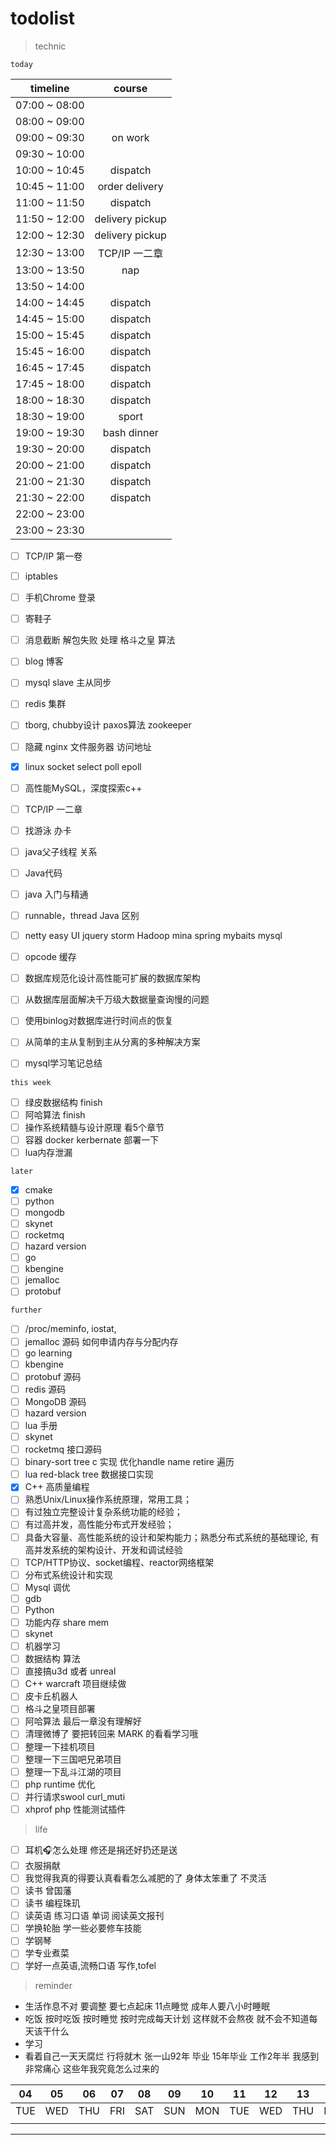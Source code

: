 # todolist

> technic

`today`

timeline | course |
:-------:|:-----: |
07:00 ~ 08:00 | |
08:00 ~ 09:00 | |
09:00 ~ 09:30 | on work |
09:30 ~ 10:00 | |
10:00 ~ 10:45 | dispatch |
10:45 ~ 11:00 | order delivery |
11:00 ~ 11:50 | dispatch |
11:50 ~ 12:00 | delivery pickup |
12:00 ~ 12:30 | delivery pickup |
12:30 ~ 13:00 | TCP/IP 一二章 |
13:00 ~ 13:50 | nap |
13:50 ~ 14:00 | |
14:00 ~ 14:45 | dispatch |
14:45 ~ 15:00 | dispatch |
15:00 ~ 15:45 | dispatch |
15:45 ~ 16:00 | dispatch |
16:45 ~ 17:45 | dispatch |
17:45 ~ 18:00 | dispatch |
18:00 ~ 18:30 | dispatch |
18:30 ~ 19:00 | sport |
19:00 ~ 19:30 | bash dinner |
19:30 ~ 20:00 | dispatch |
20:00 ~ 21:00 | dispatch |
21:00 ~ 21:30 | dispatch |
21:30 ~ 22:00 | dispatch |
22:00 ~ 23:00 | |
23:00 ~ 23:30 | |

- [ ] TCP/IP 第一卷
- [ ] iptables
- [ ] 手机Chrome 登录
- [ ] 寄鞋子
- [ ] 消息截断 解包失败 处理 格斗之皇 算法
- [ ] blog 博客
- [ ] mysql slave 主从同步
- [ ] redis 集群
- [ ] tborg, chubby设计 paxos算法 zookeeper
- [ ] 隐藏 nginx 文件服务器 访问地址

- [x] linux socket select poll epoll
- [ ] 高性能MySQL，深度探索c++
- [ ] TCP/IP 一二章
- [ ] 找游泳 办卡

- [ ] java父子线程 关系
- [ ] Java代码
- [ ] java 入门与精通
- [ ] runnable，thread Java 区别
- [ ] netty easy UI jquery storm Hadoop mina spring mybaits mysql
- [ ] opcode 缓存
- [ ] 数据库规范化设计高性能可扩展的数据库架构
- [ ] 从数据库层面解决千万级大数据量查询慢的问题
- [ ] 使用binlog对数据库进行时间点的恢复
- [ ] 从简单的主从复制到主从分离的多种解决方案
- [ ] mysql学习笔记总结

`this week`

- [ ] 绿皮数据结构 finish
- [ ] 阿哈算法 finish
- [ ] 操作系统精髓与设计原理 看5个章节
- [ ] 容器 docker kerbernate 部署一下
- [ ] lua内存泄漏

`later`

- [x] cmake
- [ ] python
- [ ] mongodb
- [ ] skynet
- [ ] rocketmq
- [ ] hazard version
- [ ] go
- [ ] kbengine
- [ ] jemalloc
- [ ] protobuf

`further`

- [ ] /proc/meminfo, iostat,
- [ ] jemalloc 源码 如何申请内存与分配内存
- [ ] go learning
- [ ] kbengine
- [ ] protobuf 源码
- [ ] redis 源码
- [ ] MongoDB 源码
- [ ] hazard version
- [ ] lua 手册
- [ ] skynet
- [ ] rocketmq 接口源码
- [ ] binary-sort tree c 实现 优化handle name retire 遍历
- [ ] lua red-black tree 数据接口实现
- [x] C++ 高质量编程
- [ ] 熟悉Unix/Linux操作系统原理，常用工具；
- [ ] 有过独立完整设计复杂系统功能的经验；
- [ ] 有过高并发，高性能分布式开发经验；
- [ ] 具备大容量、高性能系统的设计和架构能力；熟悉分布式系统的基础理论, 有高并发系统的架构设计、开发和调试经验
- [ ] TCP/HTTP协议、socket编程、reactor网络框架
- [ ] 分布式系统设计和实现
- [ ] Mysql 调优
- [ ] gdb
- [ ] Python
- [ ] 功能内存 share mem
- [ ] skynet
- [ ] 机器学习
- [ ] 数据结构 算法
- [ ] 直接搞u3d 或者 unreal
- [ ] C++ warcraft 项目继续做
- [ ] 皮卡丘机器人
- [ ] 格斗之皇项目部署
- [ ] 阿哈算法 最后一章没有理解好
- [ ] 清理微博了 要把转回来 MARK 的看看学习哦
- [ ] 整理一下挂机项目
- [ ] 整理一下三国吧兄弟项目
- [ ] 整理一下乱斗江湖的项目
- [ ] php runtime 优化
- [ ] 并行请求swool curl_muti
- [ ] xhprof php 性能测试插件

> life

- [ ] 耳机🎧怎么处理 修还是捐还好扔还是送
- [ ] 衣服捐献
- [ ] 我觉得我真的得要认真看看怎么减肥的了 身体太笨重了 不灵活
- [ ] 读书 曾国藩
- [ ] 读书 编程珠玑
- [ ] 读英语 练习口语 单词 阅读英文报刊
- [ ] 学换轮胎 学一些必要修车技能
- [ ] 学钢琴
- [ ] 学专业煮菜
- [ ] 学好一点英语,流畅口语 写作,tofel

> reminder

- 生活作息不对 要调整  要七点起床 11点睡觉 成年人要八小时睡眠
- 吃饭 按时吃饭 按时睡觉 按时完成每天计划 这样就不会熬夜 就不会不知道每天该干什么
- 学习
- 看着自己一天天腐烂 行将就木 张一山92年 毕业 15年毕业 工作2年半 我感到非常痛心 这些年我究竟怎么过来的

04 | 05 | 06 | 07 | 08 | 09 | 10 | 11 | 12 | 13 | 14 | 15 | 16 | 17 |
---|--- |--- |--- |--- |--- |--- |--- |--- |--- |--- |--- |--- |--- |
TUE|WED |THU |FRI |SAT |SUN |MON |TUE |WED |THU |FRI |SAT |SUN |MON |
   |    |    |    |    |    |    |    |    |    |    |    |    |    |

---
